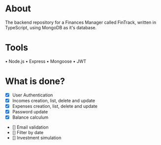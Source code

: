 # About

The backend repository for a Finances Manager called FinTrack, written in TypeScript, using MongoDB as it's database.

# Tools

• Node.js
• Express
• Mongoose
• JWT

# What is done?

-   [x] User Authentication
-   [x] Incomes creation, list, delete and update
-   [x] Expenses creation, list, delete and update
-   [x] Password update
-   [x] Balance calculum
-   [] Email validation
-   [] Filter by date
-   [] Investment simulation
